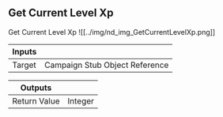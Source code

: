 ## Get Current Level Xp
Get Current Level Xp
![[../img/nd_img_GetCurrentLevelXp.png]]

|Inputs||
|--|--|
| Target | Campaign Stub Object Reference |

|Outputs||
|--|--|
| Return Value | Integer |
